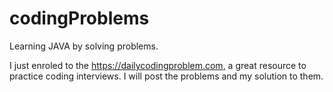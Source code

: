 # codingProblems
Learning JAVA by solving problems.

I just enroled to the https://dailycodingproblem.com, a great resource to practice coding interviews. I will post the problems and my solution to them. 

